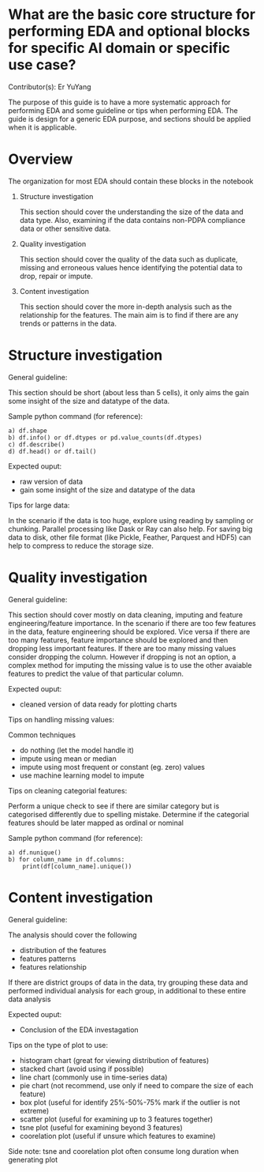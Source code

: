 # What are the basic core structure for performing EDA and optional blocks for specific AI domain or specific use case?

Contributor(s): Er YuYang

The purpose of this guide is to have a more systematic approach for performing EDA and some guideline or tips when performing EDA. The guide is design for a generic EDA purpose, and sections should be applied when it is applicable.

# Overview
The organization for most EDA should contain these blocks in the notebook
1. Structure investigation

    This section should cover the understanding the size of the data and data type. Also, examining if the data contains non-PDPA compliance data or other sensitive data.

2. Quality investigation

    This section should cover the quality of the data such as duplicate, missing and erroneous values hence identifying the potential data to drop, repair or impute.

3. Content investigation

    This section should cover the more in-depth analysis such as the relationship for the features. The main aim is to find if there are any trends or patterns in the data.

# Structure investigation

General guideline:

This section should be short (about less than 5 cells), it only aims the gain some insight of the size and datatype of the data.

Sample python command (for reference):

    a) df.shape
    b) df.info() or df.dtypes or pd.value_counts(df.dtypes)
    c) df.describe()
    d) df.head() or df.tail()

Expected ouput: 

- raw version of data
- gain some insight of the size and datatype of the data

Tips for large data:

In the scenario if the data is too huge, explore using reading by sampling or chunking. Parallel processing like Dask or Ray can also help. For saving big data to disk, other file format (like Pickle, Feather, Parquest and HDF5) can help to compress to reduce the storage size.

# Quality investigation

General guideline:

This section should cover mostly on data cleaning, imputing and feature engineering/feature importance. In the scenario if there are too few features in the data, feature engineering should be explored. Vice versa if there are too many features, feature importance should be explored and then dropping less important features. If there are too many missing values consider dropping the column. However if dropping is not an option, a complex method for imputing the missing value is to use the other avaiable features to predict the value of that particular column. 

Expected ouput:
- cleaned version of data ready for plotting charts

Tips on handling missing values:

Common techniques
- do nothing (let the model handle it)
- impute using mean or median
- impute using most frequent or constant (eg. zero) values
- use machine learning model to impute

Tips on cleaning categorial features:

Perform a unique check to see if there are similar category but is categorised differently due to spelling mistake. Determine if the categorial features should be later mapped as ordinal or nominal

Sample python command (for reference):

    a) df.nunique()
    b) for column_name in df.columns:    
        print(df[column_name].unique())

# Content investigation

General guideline:

The analysis should cover the following
- distribution of the features
- features patterns
- features relationship

If there are district groups of data in the data, try grouping these data and performed individual analysis for each group, in additional to these entire data analysis

Expected ouput:
- Conclusion of the EDA investagation

Tips on the type of plot to use:
- histogram chart (great for viewing distribution of features)
- stacked chart (avoid using if possible)
- line chart (commonly use in time-series data)
- pie chart (not recommend, use only if need to compare the size of each feature)
- box plot (useful for identify 25%-50%-75% mark if the outlier is not extreme)
- scatter plot (useful for examining up to 3 features together)
- tsne plot (useful for examining beyond 3 features)
- coorelation plot (useful if unsure which features to examine)

Side note: 
tsne and coorelation plot often consume long duration when generating plot